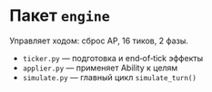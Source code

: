 # Пакет `engine`

Управляет ходом: сброс AP, 16 тиков, 2 фазы.

* `ticker.py` — подготовка и end‑of‑tick эффекты  
* `applier.py` — применяет Ability к целям  
* `simulate.py` — главный цикл `simulate_turn()`  
